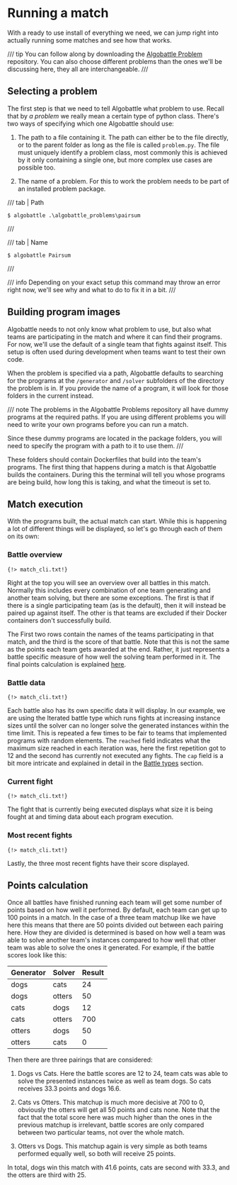 
# Running a match

With a ready to use install of everything we need, we can jump right into actually running some matches and see how that
works.

/// tip
You can follow along by downloading the [Algobattle Problem](https://github.com/Benezivas/algobattle-problems)
repository. You can also choose different problems than the ones we'll be discussing here, they all are interchangeable.
///

## Selecting a problem

The first step is that we need to tell Algobattle what problem to use. Recall that by _a problem_ we really mean a
certain type of python class. There's two ways of specifying which one Algobattle should use:

1. The path to a file containing it. The path can either be to the file directly, or to the parent folder
as long as the file is called `problem.py`. The file must uniquely identify a problem class, most commonly this is
achieved by it only containing a single one, but more complex use cases are possible too.

2. The name of a problem. For this to work the problem needs to be part of an installed problem package.

/// tab | Path
<div class="termy">

```console
$ algobattle .\algobattle_problems\pairsum
```

</div>

///

/// tab | Name
<div class="termy">

```console
$ algobattle Pairsum
```

</div>
///

/// info
Depending on your exact setup this command may throw an error right now, we'll see why and what to do to fix it in a
bit.
///

## Building program images

Algobattle needs to not only know what problem to use, but also what teams are participating in the match and where it
can find their programs. For now, we'll use the default of a single team that fights against itself. This setup is often
used during development when teams want to test their own code.

When the problem is specified via a path, Algobattle defaults to searching for the programs at the `/generator` and
`/solver` subfolders of the directory the problem is in. If you provide the name of a program, it will look for those
folders in the current instead.

/// note
The problems in the Algobattle Problems repository all have dummy programs at the required paths. If you are using
different problems you will need to write your own programs before you can run a match.

Since these dummy programs are located in the package folders, you will need to specify the program with a path to it to
use them.
///

These folders should contain Dockerfiles that build into the team's programs. The first thing that happens during a
match is that Algobattle builds the containers. During this the terminal will tell you whose programs are being build,
how long this is taking, and what the timeout is set to.

## Match execution

With the programs built, the actual match can start. While this is happening a lot of different things will be
displayed, so let's go through each of them on its own:

### Battle overview

```console hl_lines="2-11"
{!> match_cli.txt!}
```

Right at the top you will see an overview over all battles in this match. Normally this includes every combination of
one team generating and another team solving, but there are some exceptions. The first is that if there is a single
participating team (as is the default), then it will instead be paired up against itself. The other is that teams are
excluded if their Docker containers don't successfully build.

The First two rows contain the names of the teams participating in that match, and the third is the score of that
battle. Note that this is not the same as the points each team gets awarded at the end. Rather, it just represents a
battle specific measure of how well the solving team performed in it. The final points calculation is explained
[here](#points-calculation).

### Battle data

```console hl_lines="14-15"
{!> match_cli.txt!}
```

Each battle also has its own specific data it will display. In our example, we are using the Iterated battle type which
runs fights at increasing instance sizes until the solver can no longer solve the generated instances within the time
limit. This is repeated a few times to be fair to teams that implemented programs with random elements. The `reached`
field indicates what the maximum size reached in each iteration was, here the first repetition got to 12 and the second
has currently not executed any fights. The `cap` field is a bit more intricate and explained in detail in the
[Battle types](battle_types.md) section.

### Current fight

```console hl_lines="17-19"
{!> match_cli.txt!}
```

The fight that is currently being executed displays what size it is being fought at and timing data about each program
execution.

### Most recent fights

```console hl_lines="21-29"
{!> match_cli.txt!}
```

Lastly, the three most recent fights have their score displayed.

## Points calculation

Once all battles have finished running each team will get some number of points based on how well it performed. By
default, each team can get up to 100 points in a match. In the case of a three team matchup like we have here this means
that there are 50 points divided out between each pairing here. How they are divided is determined is based on how well
a team was able to solve another team's instances compared to how well that other team was able to solve the ones it
generated. For example, if the battle scores look like this:

| Generator |  Solver | Result |
|-----------|---------|--------|
|    dogs   |   cats  |     24 |
|    dogs   | otters  |     50 |
|    cats   |   dogs  |     12 |
|    cats   | otters  |    700 |
|  otters   |   dogs  |     50 |
|  otters   |   cats  |      0 |

Then there are three pairings that are considered:

1. Dogs vs Cats. Here the battle scores are 12 to 24, team cats was able to solve the presented instances twice as well
as team dogs. So cats receives 33.3 points and dogs 16.6.

2. Cats vs Otters. This matchup is much more decisive at 700 to 0, obviously the otters will get all 50 points and cats
none. Note that the fact that the total score here was much higher than the ones in the previous matchup is irrelevant,
battle scores are only compared between two particular teams, not over the whole match.

3. Otters vs Dogs. This matchup again is very simple as both teams performed equally well, so both will receive 25
points.

In total, dogs win this match with 41.6 points, cats are second with 33.3, and the otters are third with 25.
